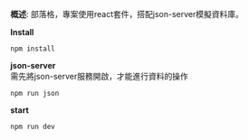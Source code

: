 **概述**: 部落格，專案使用react套件，搭配json-server模擬資料庫。

**Install**
```
npm install
```

**json-server**  
需先將json-server服務開啟，才能進行資料的操作
```
npm run json
```

**start**
```
npm run dev
```